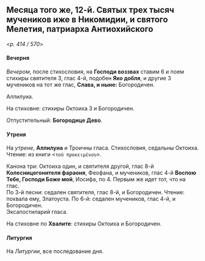 
## Месяца того же, 12-й. Святых трех тысяч мучеников иже в Никомидии, и святого Мелетия, патриарха Антиохийского  

<*p. 414 / 570*>

#### Вечерня

*Вечером*, после стихословия, на **Господи воззвах** ставим 6 и поем стихиры святителя 3, глас 4-й, 
подобен **Яко добля**, и другие 3 мучеников на тот же глас, **Слава, и ныне:** Богородичен.  

Аллилуиа. 

На стиховне: стихиры Октоиха 3 и Богородичен. 

Отпустительный: **Богородице Дево**. 

#### Утреня

На *утрене*, **Аллилуиа** и Троичны гласа. Стихословия, седальны Октоиха. 
Чтение: из книги <`τοῦ προκειμένου`>. 

Канона три: Октоиха один, и святителя другой, глас 8-й **Колесницегонителя фараоня**, Феофана, 
и мучеников, глас 4-й **Воспою Тебе, Господи Боже мой**, Иосифа, по 4. Первым же идет тот, что на глас.    
По 3-й песни: седален святителя, глас 8-й, и Богородичен. Чтение: похвала ему, Златоуста. 
По 6-й: седален мучеников, глас 4-й, и Богородичен.   
Эксапостиларий гласа. 

На стиховне по **Хвалите**: стихиры Октоиха и Богородичен.  

#### Литургия

На *Литургии*, все последование дня. 
